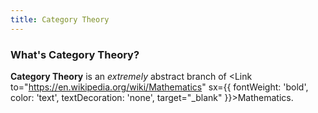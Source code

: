 ```yaml
---
title: Category Theory
---
```


### What's Category Theory?

**Category Theory** is an *extremely* abstract branch of <Link to="https://en.wikipedia.org/wiki/Mathematics" sx={{ fontWeight: 'bold', color: 'text', textDecoration: 'none', target="_blank" }}>Mathematics</Link>. 